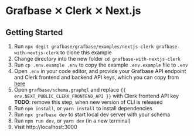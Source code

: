 # Grafbase ⨯ Clerk ⨯ Next.js

## Getting Started

1. Run `npx degit grafbase/grafbase/examples/nextjs-clerk grafbase-with-nextjs-clerk` to clone this example
1. Change directory into the new folder `cd grafbase-with-nextjs-clerk`
1. Run `cp .env.example .env` to copy the example `.env.example` file to `.env`
1. Open `.env` in your code editor, and provide your Grafbase API endpoint and Clerk frontend and backend API keys, which you can copy from [here](https://dashboard.clerk.dev/last-active?path=api-keys)
1. Open `grafbase/schema.graphql` and replace `{{ env.NEXT_PUBLIC_CLERK_FRONTEND_API }}` with Clerk frontend API key \
   **TODO**: remove this step, when new version of CLI is released
1. Run `npm install`, or `yarn install` to install dependencies
1. Run `npx grafbase dev` to start local dev server with your schema
1. Run `npm run dev`, or `yarn dev` (in a new terminal)
1. Visit http://localhost:3000
